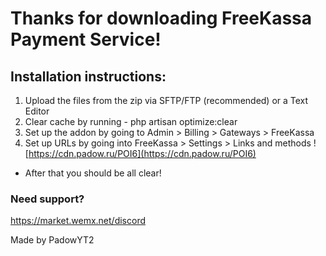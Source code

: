 # Thanks for downloading FreeKassa Payment Service!

## Installation instructions:
1. Upload the files from the zip via SFTP/FTP (recommended) or a Text Editor
2. Clear cache by running - php artisan optimize:clear
3. Set up the addon by going to Admin > Billing > Gateways > FreeKassa
4. Set up URLs by going into FreeKassa > Settings > Links and methods
![https://cdn.padow.ru/POI6](https://cdn.padow.ru/POI6)

- After that you should be all clear!

### Need support?
https://market.wemx.net/discord

Made by PadowYT2